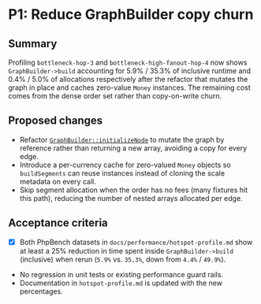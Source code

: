 # P1: Reduce GraphBuilder copy churn

## Summary
Profiling `bottleneck-hop-3` and `bottleneck-high-fanout-hop-4` now shows
`GraphBuilder->build` accounting for 5.9% / 35.3% of inclusive runtime and
0.4% / 5.0% of allocations respectively after the refactor that mutates the
graph in place and caches zero-value `Money` instances. The remaining cost
comes from the dense order set rather than copy-on-write churn.

## Proposed changes
- Refactor [`GraphBuilder::initializeNode`](../../src/Application/Graph/GraphBuilder.php)
  to mutate the graph by reference rather than returning a new array, avoiding a
  copy for every edge.
- Introduce a per-currency cache for zero-valued `Money` objects so `buildSegments`
  can reuse instances instead of cloning the scale metadata on every call.
- Skip segment allocation when the order has no fees (many fixtures hit this path),
  reducing the number of nested arrays allocated per edge.

## Acceptance criteria
- [x] Both PhpBench datasets in `docs/performance/hotspot-profile.md` show at
  least a 25% reduction in time spent inside `GraphBuilder->build` (inclusive)
  when rerun (`5.9%` vs. `35.3%`, down from `4.4%` / `49.9%`).
- No regression in unit tests or existing performance guard rails.
- Documentation in `hotspot-profile.md` is updated with the new percentages.
